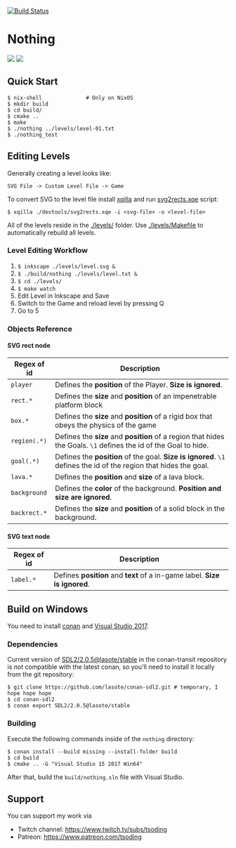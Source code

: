 [![Build Status](https://travis-ci.org/tsoding/nothing.svg?branch=master)](https://travis-ci.org/tsoding/nothing)

# Nothing

![](https://i.imgur.com/7mECYKU.gif)
![](https://i.imgur.com/ABcJqB5.gif)

## Quick Start

```console
$ nix-shell              # Only on NixOS
$ mkdir build
$ cd build/
$ cmake ..
$ make
$ ./nothing ../levels/level-01.txt
$ ./nothing_test
```

## Editing Levels

Generally creating a level looks like:

```
SVG File -> Custom Level File -> Game
```

To convert SVG to the level file install [xqilla] and run
[svg2rects.xqe] script:

```console
$ xqilla ./devtools/svg2rects.xqe -i <svg-file> -o <level-file>
```

All of the levels reside in the [./levels/] folder. Use
[./levels/Makefile] to automatically rebuild all levels.

### Level Editing Workflow

1. `$ inkscape ./levels/level.svg &`
2. `$ ./build/nothing ./levels/level.txt &`
3. `$ cd ./levels/`
4. `$ make watch`
5. Edit Level in Inkscape and Save
6. Switch to the Game and reload level by pressing Q
7. Go to 5

### Objects Reference

#### SVG rect node

| Regex of id  | Description                                                                                                       |
|--------------|-------------------------------------------------------------------------------------------------------------------|
| `player`     | Defines the **position** of the Player. **Size is ignored**.                                                      |
| `rect.*`     | Defines the **size** and **position** of an impenetrable platform block                                           |
| `box.*`      | Defines the **size** and **position** of a rigid box that obeys the physics of the game                           |
| `region(.*)` | Defines the **size** and **position** of a region that hides the Goals. `\1` defines the id of the Goal to hide.  |
| `goal(.*)`   | Defines the **position** of the goal. **Size is ignored**. `\1` defines the id of the region that hides the goal. |
| `lava.*`     | Defines the **position** and **size** of a lava block.                                                            |
| `background` | Defines the **color** of the background. **Position and size are ignored**.                                       |
| `backrect.*` | Defines the **size** and **position** of a solid block in the background.                                         |

#### SVG text node

| Regex of id | Description                                                                |
|-------------|----------------------------------------------------------------------------|
| `label.*`   | Defines **position** and **text** of a in-game label. **Size is ignored**. |

## Build on Windows

You need to install [conan][] and [Visual Studio 2017][visual-studio].

### Dependencies

Current version of [SDL2/2.0.5@lasote/stable][conan-sdl2] in the conan-transit
repository is not compatible with the latest conan, so you'll need to install
it locally from the git repository:

```console
$ git clone https://github.com/lasote/conan-sdl2.git # temporary, I hope hope hope
$ cd conan-sdl2
$ conan export SDL2/2.0.5@lasote/stable
```

### Building

Execute the following commands inside of the `nothing` directory:

```console
$ conan install --build missing --install-folder build
$ cd build
$ cmake .. -G "Visual Studio 15 2017 Win64"
```

After that, build the `build/nothing.sln` file with Visual Studio.

## Support

You can support my work via

- Twitch channel: https://www.twitch.tv/subs/tsoding
- Patreon: https://www.patreon.com/tsoding

[conan]: https://www.conan.io/
[conan-sdl2]: https://bintray.com/conan/conan-transit/SDL2%3Alasote/2.0.5%3Astable
[visual-studio]: https://www.visualstudio.com/
[xqilla]: http://xqilla.sourceforge.net/HomePage
[svg2rects.xqe]: ./devtools/svg2rects.xqe
[./levels/]: ./levels/
[./levels/Makefile]: ./levels/Makefile
